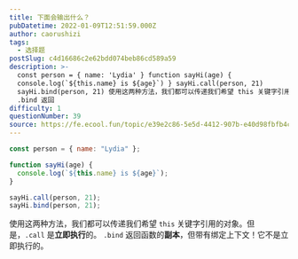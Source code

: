 ```yaml
---
title: 下面会输出什么？
pubDatetime: 2022-01-09T12:51:59.000Z
author: caorushizi
tags:
  - 选择题
postSlug: c4d16686c2e62bdd074beb86cd589a59
description: >-
  const person = { name: 'Lydia' } function sayHi(age) {
  console.log(`${this.name} is ${age}`) } sayHi.call(person, 21)
  sayHi.bind(person, 21) 使用这两种方法，我们都可以传递我们希望 this 关键字引用的对象。但是，.call 是立即执行的。
  .bind 返回
difficulty: 1
questionNumber: 39
source: https://fe.ecool.fun/topic/e39e2c86-5e5d-4412-907b-e40d98fbfb4c
---
```


```javascript
const person = { name: "Lydia" };

function sayHi(age) {
  console.log(`${this.name} is ${age}`);
}

sayHi.call(person, 21);
sayHi.bind(person, 21);
```

使用这两种方法，我们都可以传递我们希望 `this` 关键字引用的对象。但是，`.call` 是**立即执行**的。
`.bind` 返回函数的**副本**，但带有绑定上下文！它不是立即执行的。
